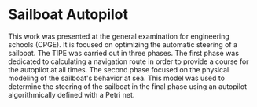 # Sailboat Autopilot

This work was presented at the general examination for engineering schools (CPGE). It is focused on optimizing the automatic steering of a sailboat.
The TIPE was carried out in three phases. The first phase was dedicated to calculating a navigation route in order to provide a course for the autopilot at all times. The second phase focused on the physical modeling of the sailboat's behavior at sea. 
This model was used to determine the steering of the sailboat in the final phase using an autopilot algorithmically defined with a Petri net.
